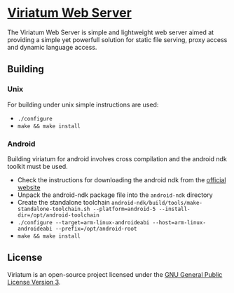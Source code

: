 # [Viriatum Web Server](http://viriatum.com)
The Viriatum Web Server is simple and lightweight web server aimed at providing a simple yet powerfull solution for static file serving, proxy access and dynamic language access.

## Building

### Unix

For building under unix simple instructions are used:

* `./configure`
* `make && make install`

### Android

Building viriatum for android involves cross compilation and the android ndk toolkit must be used.

* Check the instructions for downloading the android ndk from the [official website](http://developer.android.com/sdk/ndk/)
* Unpack the android-ndk package file into the `android-ndk` directory
* Create the standalone toolchain `android-ndk/build/tools/make-standalone-toolchain.sh --platform=android-5 --install-dir=/opt/android-toolchain`
* `./configure --target=arm-linux-androideabi --host=arm-linux-androideabi --prefix=/opt/android-root`
* `make && make install`

## License

Viriatum is an open-source project licensed under the [GNU General Public License Version 3](http://www.gnu.org/licenses/gpl.html).